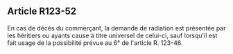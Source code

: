 Article R123-52
----
En cas de décès du commerçant, la demande de radiation est présentée par les
héritiers ou ayants cause à titre universel de celui-ci, sauf lorsqu'il est fait
usage de la possibilité prévue au 6° de l'article R. 123-46.
